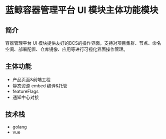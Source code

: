 # 蓝鲸容器管理平台 UI 模块主体功能模块

## 简介

容器管理平台 UI 模块提供友好的BCS的操作界面，支持对项目集群、节点、命名空间、部署配置、仓库镜像、应用等进行可视化界面操作管理。

## 主体功能

- 产品页面&前端工程
- 静态资源 embed 编译&托管
- featureFlags
- 通知中心对接

## 技术栈
- golang
- vue
